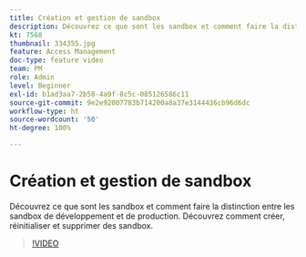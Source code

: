 ```yaml
---
title: Création et gestion de sandbox
description: Découvrez ce que sont les sandbox et comment faire la distinction entre les sandbox de développement et de production. Découvrez comment créer, réinitialiser et supprimer des sandbox.
kt: 7568
thumbnail: 334355.jpg
feature: Access Management
doc-type: feature video
team: PM
role: Admin
level: Beginner
exl-id: b1ad3aa7-2b58-4a9f-8c5c-085126586c11
source-git-commit: 9e2e92007783b714200a8a37e3144436cb96d6dc
workflow-type: ht
source-wordcount: '50'
ht-degree: 100%

---
```


# Création et gestion de sandbox

Découvrez ce que sont les sandbox et comment faire la distinction entre les sandbox de développement et de production. Découvrez comment créer, réinitialiser et supprimer des sandbox.

>[!VIDEO](https://video.tv.adobe.com/v/334355?quality=12)
